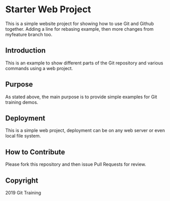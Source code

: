 # Starter Web Project
This is a simple website project for showing how to use Git and Github together. Adding a line for rebasing example, then more changes from myfeature branch too.
## Introduction
This is an example to show different parts of the Git repository and various commands using a web project.
## Purpose
As stated above, the main purpose is to provide simple examples for Git training demos.
## Deployment
This is a simple web project, deployment can be on any web server or even local file system.
## How to Contribute
Please fork this repository and then issue Pull Requests for review.
## Copyright
2019 Git Training